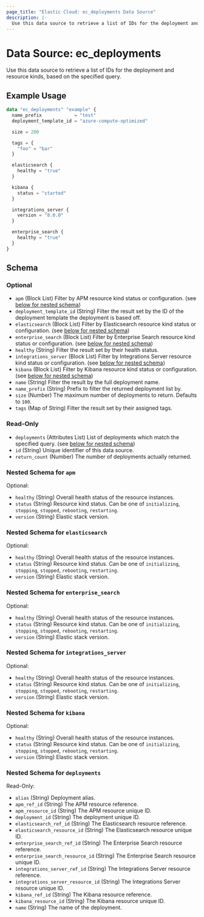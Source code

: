 ```yaml
---
page_title: "Elastic Cloud: ec_deployments Data Source"
description: |-
  Use this data source to retrieve a list of IDs for the deployment and resource kinds, based on the specified query.
---
```


# Data Source: ec_deployments

Use this data source to retrieve a list of IDs for the deployment and resource kinds, based on the specified query.

## Example Usage

```terraform
data "ec_deployments" "example" {
  name_prefix            = "test"
  deployment_template_id = "azure-compute-optimized"

  size = 200

  tags = {
    "foo" = "bar"
  }

  elasticsearch {
    healthy = "true"
  }

  kibana {
    status = "started"
  }

  integrations_server {
    version = "8.0.0"
  }

  enterprise_search {
    healthy = "true"
  }
}
```

<!-- schema generated by tfplugindocs -->
## Schema

### Optional

- `apm` (Block List) Filter by APM resource kind status or configuration. (see [below for nested schema](#nestedblock--apm))
- `deployment_template_id` (String) Filter the result set by the ID of the deployment template the deployment is based off.
- `elasticsearch` (Block List) Filter by Elasticsearch resource kind status or configuration. (see [below for nested schema](#nestedblock--elasticsearch))
- `enterprise_search` (Block List) Filter by Enterprise Search resource kind status or configuration. (see [below for nested schema](#nestedblock--enterprise_search))
- `healthy` (String) Filter the result set by their health status.
- `integrations_server` (Block List) Filter by Integrations Server resource kind status or configuration. (see [below for nested schema](#nestedblock--integrations_server))
- `kibana` (Block List) Filter by Kibana resource kind status or configuration. (see [below for nested schema](#nestedblock--kibana))
- `name` (String) Filter the result by the full deployment name.
- `name_prefix` (String) Prefix to filter the returned deployment list by.
- `size` (Number) The maximum number of deployments to return. Defaults to `100`.
- `tags` (Map of String) Filter the result set by their assigned tags.

### Read-Only

- `deployments` (Attributes List) List of deployments which match the specified query. (see [below for nested schema](#nestedatt--deployments))
- `id` (String) Unique identifier of this data source.
- `return_count` (Number) The number of deployments actually returned.

<a id="nestedblock--apm"></a>
### Nested Schema for `apm`

Optional:

- `healthy` (String) Overall health status of the resource instances.
- `status` (String) Resource kind status. Can be one of `initializing`, `stopping`, `stopped`, `rebooting`, `restarting`.
- `version` (String) Elastic stack version.


<a id="nestedblock--elasticsearch"></a>
### Nested Schema for `elasticsearch`

Optional:

- `healthy` (String) Overall health status of the resource instances.
- `status` (String) Resource kind status. Can be one of `initializing`, `stopping`, `stopped`, `rebooting`, `restarting`.
- `version` (String) Elastic stack version.


<a id="nestedblock--enterprise_search"></a>
### Nested Schema for `enterprise_search`

Optional:

- `healthy` (String) Overall health status of the resource instances.
- `status` (String) Resource kind status. Can be one of `initializing`, `stopping`, `stopped`, `rebooting`, `restarting`.
- `version` (String) Elastic stack version.


<a id="nestedblock--integrations_server"></a>
### Nested Schema for `integrations_server`

Optional:

- `healthy` (String) Overall health status of the resource instances.
- `status` (String) Resource kind status. Can be one of `initializing`, `stopping`, `stopped`, `rebooting`, `restarting`.
- `version` (String) Elastic stack version.


<a id="nestedblock--kibana"></a>
### Nested Schema for `kibana`

Optional:

- `healthy` (String) Overall health status of the resource instances.
- `status` (String) Resource kind status. Can be one of `initializing`, `stopping`, `stopped`, `rebooting`, `restarting`.
- `version` (String) Elastic stack version.


<a id="nestedatt--deployments"></a>
### Nested Schema for `deployments`

Read-Only:

- `alias` (String) Deployment alias.
- `apm_ref_id` (String) The APM resource reference.
- `apm_resource_id` (String) The APM resource unique ID.
- `deployment_id` (String) The deployment unique ID.
- `elasticsearch_ref_id` (String) The Elasticsearch resource reference.
- `elasticsearch_resource_id` (String) The Elasticsearch resource unique ID.
- `enterprise_search_ref_id` (String) The Enterprise Search resource reference.
- `enterprise_search_resource_id` (String) The Enterprise Search resource unique ID.
- `integrations_server_ref_id` (String) The Integrations Server resource reference.
- `integrations_server_resource_id` (String) The Integrations Server resource unique ID.
- `kibana_ref_id` (String) The Kibana resource reference.
- `kibana_resource_id` (String) The Kibana resource unique ID.
- `name` (String) The name of the deployment.
